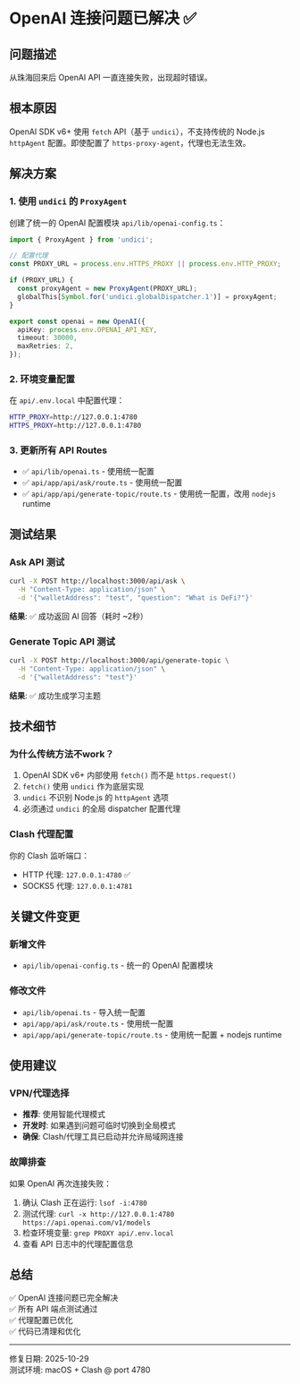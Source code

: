 # OpenAI 连接问题已解决 ✅

## 问题描述
从珠海回来后 OpenAI API 一直连接失败，出现超时错误。

## 根本原因
OpenAI SDK v6+ 使用 `fetch` API（基于 `undici`），不支持传统的 Node.js `httpAgent` 配置。即使配置了 `https-proxy-agent`，代理也无法生效。

## 解决方案

### 1. 使用 `undici` 的 `ProxyAgent`
创建了统一的 OpenAI 配置模块 `api/lib/openai-config.ts`：

```typescript
import { ProxyAgent } from 'undici';

// 配置代理
const PROXY_URL = process.env.HTTPS_PROXY || process.env.HTTP_PROXY;

if (PROXY_URL) {
  const proxyAgent = new ProxyAgent(PROXY_URL);
  globalThis[Symbol.for('undici.globalDispatcher.1')] = proxyAgent;
}

export const openai = new OpenAI({
  apiKey: process.env.OPENAI_API_KEY,
  timeout: 30000,
  maxRetries: 2,
});
```

### 2. 环境变量配置
在 `api/.env.local` 中配置代理：

```bash
HTTP_PROXY=http://127.0.0.1:4780
HTTPS_PROXY=http://127.0.0.1:4780
```

### 3. 更新所有 API Routes
- ✅ `api/lib/openai.ts` - 使用统一配置
- ✅ `api/app/api/ask/route.ts` - 使用统一配置
- ✅ `api/app/api/generate-topic/route.ts` - 使用统一配置，改用 `nodejs` runtime

## 测试结果

### Ask API 测试
```bash
curl -X POST http://localhost:3000/api/ask \
  -H "Content-Type: application/json" \
  -d '{"walletAddress": "test", "question": "What is DeFi?"}'
```

**结果**: ✅ 成功返回 AI 回答（耗时 ~2秒）

### Generate Topic API 测试
```bash
curl -X POST http://localhost:3000/api/generate-topic \
  -H "Content-Type: application/json" \
  -d '{"walletAddress": "test"}'
```

**结果**: ✅ 成功生成学习主题

## 技术细节

### 为什么传统方法不work？
1. OpenAI SDK v6+ 内部使用 `fetch()` 而不是 `https.request()`
2. `fetch()` 使用 `undici` 作为底层实现
3. `undici` 不识别 Node.js 的 `httpAgent` 选项
4. 必须通过 `undici` 的全局 dispatcher 配置代理

### Clash 代理配置
你的 Clash 监听端口：
- HTTP 代理: `127.0.0.1:4780` ✅
- SOCKS5 代理: `127.0.0.1:4781`

## 关键文件变更

### 新增文件
- `api/lib/openai-config.ts` - 统一的 OpenAI 配置模块

### 修改文件
- `api/lib/openai.ts` - 导入统一配置
- `api/app/api/ask/route.ts` - 使用统一配置
- `api/app/api/generate-topic/route.ts` - 使用统一配置 + nodejs runtime

## 使用建议

### VPN/代理选择
- **推荐**: 使用智能代理模式
- **开发时**: 如果遇到问题可临时切换到全局模式
- **确保**: Clash/代理工具已启动并允许局域网连接

### 故障排查
如果 OpenAI 再次连接失败：
1. 确认 Clash 正在运行: `lsof -i:4780`
2. 测试代理: `curl -x http://127.0.0.1:4780 https://api.openai.com/v1/models`
3. 检查环境变量: `grep PROXY api/.env.local`
4. 查看 API 日志中的代理配置信息

## 总结
✅ OpenAI 连接问题已完全解决  
✅ 所有 API 端点测试通过  
✅ 代理配置已优化  
✅ 代码已清理和优化  

---
修复日期: 2025-10-29  
测试环境: macOS + Clash @ port 4780

